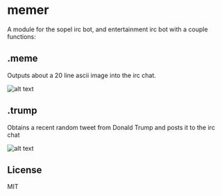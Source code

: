 # memer
A module for the sopel irc bot, and entertainment irc bot with a couple functions:
## .meme
Outputs about a 20 line ascii image into the irc chat.

![alt text](http://i.imgur.com/Tc25YEB.png ".meme")
## .trump
Obtains a recent random tweet from Donald Trump and posts it to the irc chat

![alt text](http://i.imgur.com/T6mKauh.png ".trump")
## License
MIT
